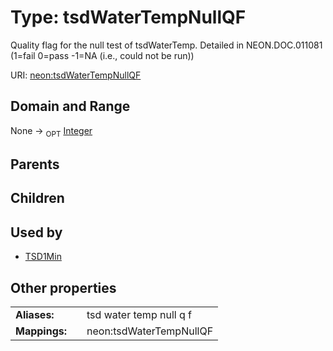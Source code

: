 
# Type: tsdWaterTempNullQF


Quality flag for the null test of tsdWaterTemp. Detailed in NEON.DOC.011081 (1=fail 0=pass -1=NA (i.e., could not be run))

URI: [neon:tsdWaterTempNullQF](https://data.neonscience.org/tsdWaterTempNullQF)


## Domain and Range

None ->  <sub>OPT</sub> [Integer](types/Integer.md)

## Parents


## Children


## Used by

 * [TSD1Min](TSD1Min.md)

## Other properties

|  |  |  |
| --- | --- | --- |
| **Aliases:** | | tsd water temp null q f |
| **Mappings:** | | neon:tsdWaterTempNullQF |


